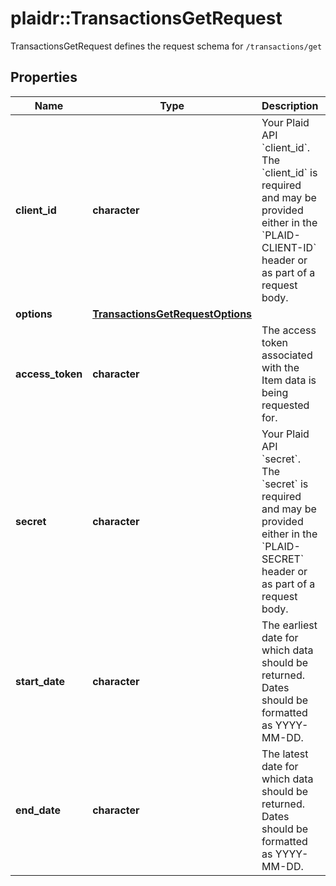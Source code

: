 # plaidr::TransactionsGetRequest

TransactionsGetRequest defines the request schema for `/transactions/get`

## Properties
Name | Type | Description | Notes
------------ | ------------- | ------------- | -------------
**client_id** | **character** | Your Plaid API &#x60;client_id&#x60;. The &#x60;client_id&#x60; is required and may be provided either in the &#x60;PLAID-CLIENT-ID&#x60; header or as part of a request body. | [optional] 
**options** | [**TransactionsGetRequestOptions**](TransactionsGetRequestOptions.md) |  | [optional] 
**access_token** | **character** | The access token associated with the Item data is being requested for. | 
**secret** | **character** | Your Plaid API &#x60;secret&#x60;. The &#x60;secret&#x60; is required and may be provided either in the &#x60;PLAID-SECRET&#x60; header or as part of a request body. | [optional] 
**start_date** | **character** | The earliest date for which data should be returned. Dates should be formatted as YYYY-MM-DD. | 
**end_date** | **character** | The latest date for which data should be returned. Dates should be formatted as YYYY-MM-DD. | 


